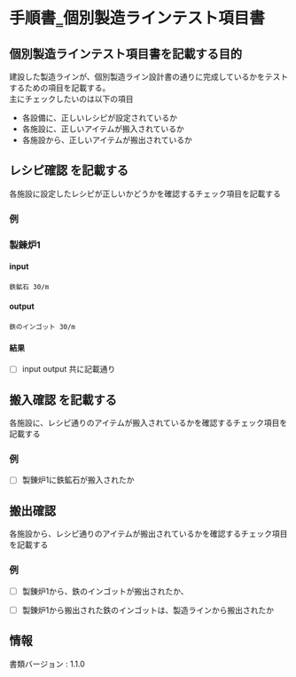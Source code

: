 # 手順書‗個別製造ラインテスト項目書

## 個別製造ラインテスト項目書を記載する目的
建設した製造ラインが、個別製造ライン設計書の通りに完成しているかをテストするための項目を記載する。  
主にチェックしたいのは以下の項目
- 各設備に、正しいレシピが設定されているか
- 各施設に、正しいアイテムが搬入されているか
- 各施設から、正しいアイテムが搬出されているか

## レシピ確認 を記載する
各施設に設定したレシピが正しいかどうかを確認するチェック項目を記載する

### 例
### 製錬炉1
#### input
    鉄鉱石 30/m
#### output
    鉄のインゴット 30/m
#### 結果
- [ ] input output 共に記載通り

## 搬入確認 を記載する
各施設に、レシピ通りのアイテムが搬入されているかを確認するチェック項目を記載する

### 例
- [ ] 製錬炉1に鉄鉱石が搬入されたか

## 搬出確認
各施設から、レシピ通りのアイテムが搬出されているかを確認するチェック項目を記載する

### 例
- [ ] 製錬炉1から、鉄のインゴットが搬出されたか、
- [ ] 製錬炉1から搬出された鉄のインゴットは、製造ラインから搬出されたか


## 情報
書類バージョン : 1.1.0

